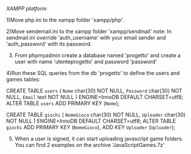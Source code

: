 *XAMPP platform*

1)Move php.ini to the xampp folder 'xampp/php'.

2)Move sendemail.ini to the xampp folder 'xampp/sendmail'
note: In sendmail.ini override 'auth_username' with your email sender and 'auth_password' with its password.

3) From phpmyadmin create a database named 'progetto' and create a user with name 'utenteprogetto' and password 'password'

4)Run these SQL queries from the db 'progetto' to define the users and games tables:


CREATE TABLE `users` (
  `Nome` char(30) NOT NULL,
  `Password` char(30) NOT NULL,
  `Email` text NOT NULL
) ENGINE=InnoDB DEFAULT CHARSET=utf8;
ALTER TABLE `users`
  ADD PRIMARY KEY (`Nome`);  
  
  
  
CREATE TABLE `giochi` (
  `NomeGioco` char(30) NOT NULL,
  `Uploader` char(30) NOT NULL
) ENGINE=InnoDB DEFAULT CHARSET=utf8;
ALTER TABLE `giochi`
  ADD PRIMARY KEY (`NomeGioco`),
  ADD KEY `Uploader` (`Uploader`);
  
  
5) When a user is signed, it can start uploading javascript game folders. You can find 2 examples on the archive 'JavaScriptGames.7z'
 
